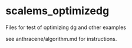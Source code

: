 # scalems_optimizedg
Files for test of optimizing dg and other examples

see anthracene/algorithm.md for instructions.
